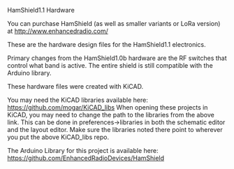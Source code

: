 
HamShield1.1 Hardware

You can purchase HamShield (as well as smaller variants or LoRa version) at http://www.enhancedradio.com/


These are the hardware design files for the HamShield1.1 electronics.

Primary changes from the HamShield1.0b hardware are the RF switches that control what band is active. The entire shield is still compatible with the Arduino library.

These hardware files were created with KiCAD.

You may need the KiCAD libraries available here: https://github.com/mogar/KiCAD_libs
When opening these projects in KiCAD, you may need to change the path to the libraries from the above link.
This can be done in preferences->libraries in both the schematic editor and the layout editor.
Make sure the libraries noted there point to wherever you put the above KiCAD_libs repo.

The Arduino Library for this project is available here: https://github.com/EnhancedRadioDevices/HamShield
